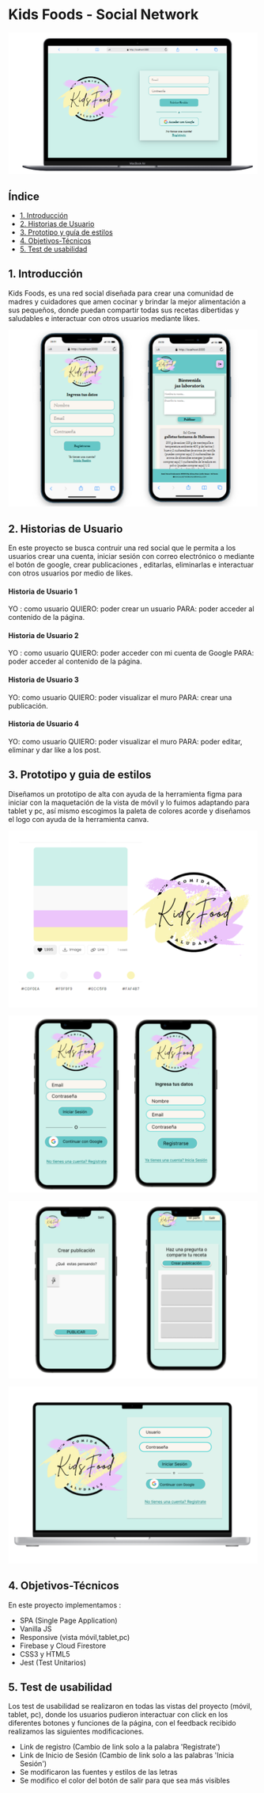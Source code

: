 # Kids Foods - Social Network

![Imágen de la vista de logeo](./src/images/Inicio_login.png)

## Índice

* [1. Introducción](#1-Introducción)
* [2. Historias de Usuario](#2-Historias-de-Usuario)
* [3. Prototipo y guía de estilos ](#3-Prototipo-y-guía-de-estilos)
* [4. Objetivos-Técnicos](#4-Objetivos-Técnicos)
* [5. Test de usabilidad](#5-Test-de-usabilidad)

## 1. Introducción

Kids Foods, es una red social diseñada para crear una comunidad de madres y cuidadores que amen cocinar y brindar la mejor alimentación a sus pequeños, donde puedan compartir todas sus recetas dibertidas y saludables e interactuar con otros usuarios mediante likes.

![Imágen de la vista móvil de registro y muro](./src/images/vista_movil.png)

## 2. Historias de Usuario

En este proyecto se busca contruir una red social que le permita a los usuarios crear una cuenta, iniciar sesión con correo electrónico o mediante el botón de google, crear publicaciones , editarlas, eliminarlas e interactuar con otros usuarios por medio de likes.

#### Historia de Usuario 1
YO : como usuario
QUIERO: poder crear un usuario
PARA: poder acceder al contenido de la página.

#### Historia de Usuario 2
YO : como usuario
QUIERO: poder acceder con mi cuenta de Google
PARA: poder acceder al contenido de la página.

#### Historia de Usuario 3
YO: como usuario
QUIERO: poder visualizar el muro
PARA: crear una publicación.

#### Historia de Usuario 4
YO: como usuario
QUIERO: poder visualizar el muro
PARA: poder editar, eliminar y dar like a los post.


## 3. Prototipo y guia de estilos 

Diseñamos un prototipo de alta con ayuda de la herramienta figma para iniciar con la maquetación de la vista de móvil y lo fuimos adaptando para tablet y pc, así mismo escogimos la paleta de colores acorde y diseñamos el logo con ayuda de la herramienta canva.

![Imágen guía de estilos](./src/images/guias_estilos.png)

![Imágen de prototipo móvil de la vista inicio y registro](./src/images/prototipo_inicio.png)

![Imágen de prototipo móvil de la vista muro](./src/images/prototipo_muro.png)

![Imágen de prototipo móvil de la vista inicio de pc](./src/images/prototipo_pc.png)

## 4. Objetivos-Técnicos

En este proyecto implementamos :

* SPA (Single Page Application)
* Vanilla JS
* Responsive (vista móvil,tablet,pc)
* Firebase y Cloud Firestore
* CSS3 y HTML5
* Jest (Test Unitarios)

## 5. Test de usabilidad

Los test de usabilidad se realizaron en todas las vistas del proyecto (móvil, tablet, pc), donde los usuarios pudieron interactuar con click en los diferentes botones y funciones de la página, con el feedback recibido realizamos las siguientes modificaciones.

* Link de registro (Cambio de link solo a la palabra 'Registrate')
* Link de Inicio de Sesión (Cambio de link solo a las palabras 'Inicia Sesión')
* Se modificaron las fuentes y estilos de las letras
* Se modifico el color del botón de salir para que sea más visibles